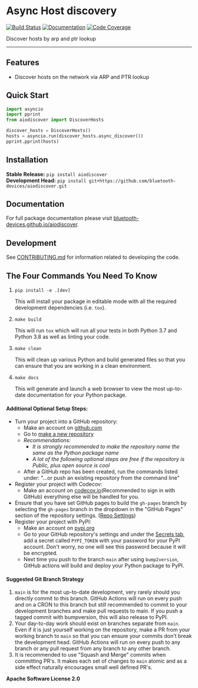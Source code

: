 # Async Host discovery

[![Build Status](https://github.com/bluetooth-devices/aiodiscover/workflows/Build%20Main/badge.svg)](https://github.com/bluetooth-devices/aiodiscover/actions)
[![Documentation](https://github.com/bluetooth-devices/aiodiscover/workflows/Documentation/badge.svg)](https://bluetooth-devices.github.io/aiodiscover/)
[![Code Coverage](https://codecov.io/gh/bluetooth-devices/aiodiscover/branch/main/graph/badge.svg)](https://codecov.io/gh/bluetooth-devices/aiodiscover)

Discover hosts by arp and ptr lookup

---

## Features

- Discover hosts on the network via ARP and PTR lookup

## Quick Start

```python
import asyncio
import pprint
from aiodiscover import DiscoverHosts

discover_hosts = DiscoverHosts()
hosts = asyncio.run(discover_hosts.async_discover())
pprint.pprint(hosts)
```

## Installation

**Stable Release:** `pip install aiodiscover`<br>
**Development Head:** `pip install git+https://github.com/bluetooth-devices/aiodiscover.git`

## Documentation

For full package documentation please visit [bluetooth-devices.github.io/aiodiscover](https://bluetooth-devices.github.io/aiodiscover).

## Development

See [CONTRIBUTING.md](CONTRIBUTING.md) for information related to developing the code.

## The Four Commands You Need To Know

1. `pip install -e .[dev]`

   This will install your package in editable mode with all the required development
   dependencies (i.e. `tox`).

2. `make build`

   This will run `tox` which will run all your tests in both Python 3.7
   and Python 3.8 as well as linting your code.

3. `make clean`

   This will clean up various Python and build generated files so that you can ensure
   that you are working in a clean environment.

4. `make docs`

   This will generate and launch a web browser to view the most up-to-date
   documentation for your Python package.

#### Additional Optional Setup Steps:

- Turn your project into a GitHub repository:
  - Make an account on [github.com](https://github.com)
  - Go to [make a new repository](https://github.com/new)
  - _Recommendations:_
    - _It is strongly recommended to make the repository name the same as the Python
      package name_
    - _A lot of the following optional steps are *free* if the repository is Public,
      plus open source is cool_
  - After a GitHub repo has been created, run the commands listed under:
    "...or push an existing repository from the command line"
- Register your project with Codecov:
  - Make an account on [codecov.io](https://codecov.io)(Recommended to sign in with GitHub)
    everything else will be handled for you.
- Ensure that you have set GitHub pages to build the `gh-pages` branch by selecting the
  `gh-pages` branch in the dropdown in the "GitHub Pages" section of the repository settings.
  ([Repo Settings](https://github.com/bluetooth-devices/aiodiscover/settings))
- Register your project with PyPI:
  - Make an account on [pypi.org](https://pypi.org)
  - Go to your GitHub repository's settings and under the
    [Secrets tab](https://github.com/bluetooth-devices/aiodiscover/settings/secrets/actions),
    add a secret called `PYPI_TOKEN` with your password for your PyPI account.
    Don't worry, no one will see this password because it will be encrypted.
  - Next time you push to the branch `main` after using `bump2version`, GitHub
    actions will build and deploy your Python package to PyPI.

#### Suggested Git Branch Strategy

1. `main` is for the most up-to-date development, very rarely should you directly
   commit to this branch. GitHub Actions will run on every push and on a CRON to this
   branch but still recommended to commit to your development branches and make pull
   requests to main. If you push a tagged commit with bumpversion, this will also release to PyPI.
2. Your day-to-day work should exist on branches separate from `main`. Even if it is
   just yourself working on the repository, make a PR from your working branch to `main`
   so that you can ensure your commits don't break the development head. GitHub Actions
   will run on every push to any branch or any pull request from any branch to any other
   branch.
3. It is recommended to use "Squash and Merge" commits when committing PR's. It makes
   each set of changes to `main` atomic and as a side effect naturally encourages small
   well defined PR's.

**Apache Software License 2.0**
